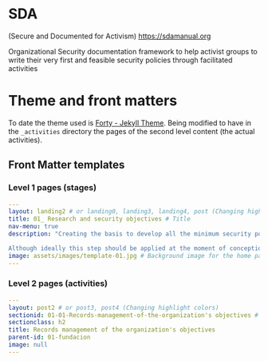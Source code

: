 # SDA
(Secure and Documented for Activism)
https://sdamanual.org

Organizational Security documentation framework to help activist groups to write their very first and feasible security policies through facilitated activities

# Theme and front matters

To date the theme used is [Forty - Jekyll Theme](https://github.com/andrewbanchich/forty-jekyll-theme). Being modified to have in the ```_activities``` directory the pages of the second level content (the actual activities).

## Front Matter templates

### Level 1 pages (stages)

```yaml
---
layout: landing2 # or landing0, landing3, landing4, post (Changing highlight colors)
title: 01_ Research and security objectives # Title
nav-menu: true
description: "Creating the basis to develop all the minimum security policies.

Although ideally this step should be applied at the moment of conception, this methodology has been built and written to be adapted in already existing organizations." # Long description for the tiles in the home page
image: assets/images/template-01.jpg # Background image for the home page tile and page header
---
```

### Level 2 pages (activities)
```yaml
---
layout: post2 # or post3, post4 (Changing highlight colors)
sectionid: 01-01-Records-management-of-the-organization's objectives # To locate it with links in the parent page (stage - level 1)
sectionclass: h2
title: Records management of the organization's objectives
parent-id: 01-fundacion
image: null
---
```
